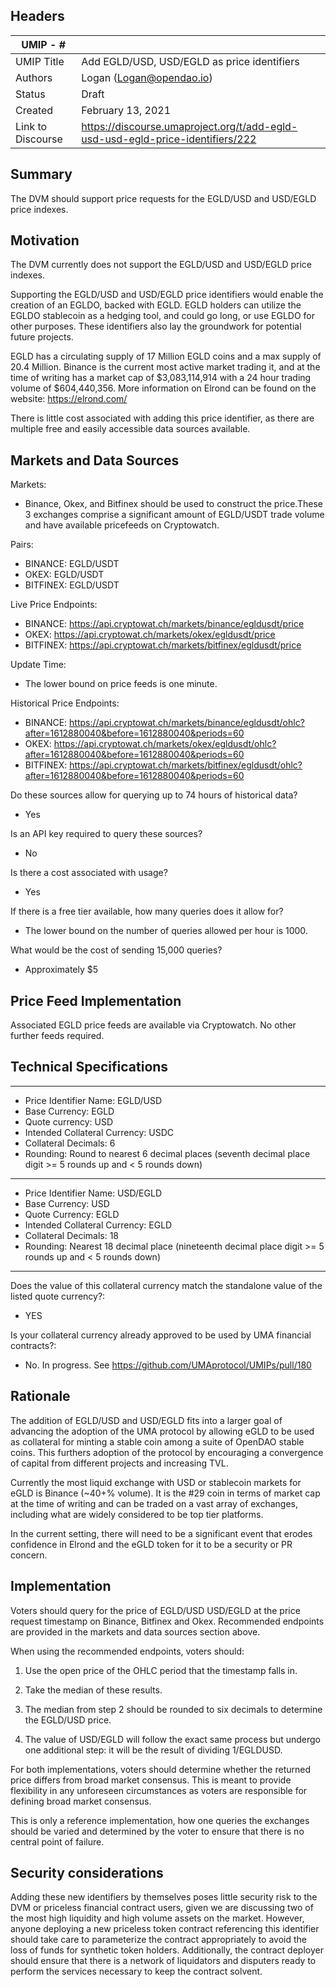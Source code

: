 ## Headers
| UMIP - #    |                                                                                                                                          |
|------------|------------------------------------------------------------------------------------------------------------------------------------------|
| UMIP Title | Add EGLD/USD, USD/EGLD as price identifiers              |
| Authors    | Logan (Logan@opendao.io)|
| Status     | Draft                                                                                                                                 |
| Created    | February 13, 2021                                                                                                                           |
| Link to Discourse|    https://discourse.umaproject.org/t/add-egld-usd-usd-egld-price-identifiers/222                         |

## Summary 
The DVM should support price requests for the EGLD/USD and USD/EGLD price indexes.

## Motivation
The DVM currently does not support the EGLD/USD and USD/EGLD price indexes.

Supporting the EGLD/USD and USD/EGLD price identifiers would enable the creation of an EGLDO, backed with EGLD. EGLD holders can utilize the EGLDO stablecoin as a hedging tool, and could go long, or use EGLDO for other purposes. These identifiers also lay the groundwork for potential future projects. 

EGLD has a circulating supply of 17 Million EGLD coins and a max supply of 20.4 Million. Binance is the current most active market trading it, and at the time of writing has a market cap of $3,083,114,914 with a 24 hour trading volume of $604,440,356. More information on Elrond can be found on the website: https://elrond.com/

There is little cost associated with adding this price identifier, as there are multiple free and easily accessible data sources available.

## Markets and Data Sources

Markets:
- Binance, Okex, and Bitfinex should be used to construct the price.These 3 exchanges comprise a significant amount of EGLD/USDT trade volume and have available pricefeeds on Cryptowatch. 

Pairs:
- BINANCE: EGLD/USDT
- OKEX: EGLD/USDT
- BITFINEX: EGLD/USDT

Live Price Endpoints:
- BINANCE: https://api.cryptowat.ch/markets/binance/egldusdt/price
- OKEX: https://api.cryptowat.ch/markets/okex/egldusdt/price
- BITFINEX: https://api.cryptowat.ch/markets/bitfinex/egldusdt/price

Update Time:
- The lower bound on price feeds is one minute.

Historical Price Endpoints:
- BINANCE: https://api.cryptowat.ch/markets/binance/egldusdt/ohlc?after=1612880040&before=1612880040&periods=60
- OKEX: https://api.cryptowat.ch/markets/okex/egldusdt/ohlc?after=1612880040&before=1612880040&periods=60
- BITFINEX: https://api.cryptowat.ch/markets/bitfinex/egldusdt/ohlc?after=1612880040&before=1612880040&periods=60

Do these sources allow for querying up to 74 hours of historical data? 
- Yes

Is an API key required to query these sources?
- No

Is there a cost associated with usage?
- Yes

If there is a free tier available, how many queries does it allow for?
- The lower bound on the number of queries allowed per hour is 1000.

What would be the cost of sending 15,000 queries?
- Approximately $5


## Price Feed Implementation
Associated EGLD price feeds are available via Cryptowatch.  No other further feeds required.

## Technical Specifications


-----------------------------
- Price Identifier Name: EGLD/USD
- Base Currency: EGLD
- Quote currency: USD
- Intended Collateral Currency: USDC
- Collateral Decimals: 6
- Rounding: Round to nearest 6 decimal places (seventh decimal place digit >= 5 rounds up and < 5 rounds down)

-----------------------------

- Price Identifier Name: USD/EGLD
- Base Currency: USD
- Quote Currency: EGLD
- Intended Collateral Currency: EGLD
- Collateral Decimals: 18
- Rounding: Nearest 18 decimal place (nineteenth decimal place digit >= 5 rounds up and < 5 rounds down)

-------------------------------

Does the value of this collateral currency match the standalone value of the listed quote currency?: 
- YES

Is your collateral currency already approved to be used by UMA financial contracts?: 
- No. In progress. See https://github.com/UMAprotocol/UMIPs/pull/180

## Rationale
The addition of EGLD/USD and USD/EGLD fits into a larger goal of advancing the adoption of the UMA protocol by allowing eGLD to be used as collateral for minting a stable coin among a suite of OpenDAO stable coins. This furthers adoption of the protocol by encouraging a convergence of capital from different projects and increasing TVL.

Currently the most liquid exchange with USD or stablecoin markets for eGLD is Binance (~40+% volume). It is the #29 coin in terms of market cap at the time of writing and can be traded on a vast array of exchanges, including what are widely considered to be top tier platforms.

In the current setting, there will need to be a significant event that erodes confidence in Elrond and the eGLD token for it to be a security or PR concern.



## Implementation

Voters should query for the price of EGLD/USD USD/EGLD at the price request timestamp on Binance, Bitfinex and Okex. Recommended endpoints are provided in the markets and data sources section above.

When using the recommended endpoints, voters should:
1)  Use the open price of the OHLC period that the timestamp falls in.

2) Take the median of these results.

3) The median from step 2 should be rounded to six decimals to determine the EGLD/USD price.

4) The value of USD/EGLD will follow the exact same process but undergo one additional step: it will be the result of dividing 1/EGLDUSD.

For both implementations, voters should determine whether the returned price differs from broad market consensus. This is meant to provide flexibility in any unforeseen circumstances as voters are responsible for defining broad market consensus.

This is only a reference implementation, how one queries the exchanges should be varied and determined by the voter to ensure that there is no central point of failure.


## Security considerations

Adding these new identifiers by themselves poses little security risk to the DVM or priceless financial contract users, given we are discussing two of the most high liquidity and high volume assets on the market. However, anyone deploying a new priceless token contract referencing this identifier should take care to parameterize the contract appropriately to avoid the loss of funds for synthetic token holders. Additionally, the contract deployer should ensure that there is a network of liquidators and disputers ready to perform the services necessary to keep the contract solvent.
